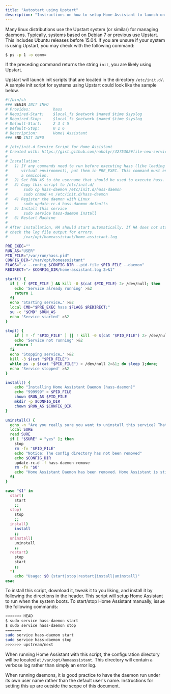 ```yaml
---
title: "Autostart using Upstart"
description: "Instructions on how to setup Home Assistant to launch on boot using Upstart."
---
```


Many linux distributions use the Upstart system (or similar) for managing daemons. Typically, systems based on Debian 7 or previous use Upstart. This includes Ubuntu releases before 15.04. If you are unsure if your system is using Upstart, you may check with the following command:

```bash
$ ps -p 1 -o comm=
```

If the preceding command returns the string `init`, you are likely using Upstart.

Upstart will launch init scripts that are located in the directory `/etc/init.d/`. A sample init script for systems using Upstart could look like the sample below.

```bash
#!/bin/sh
### BEGIN INIT INFO
# Provides:          hass
# Required-Start:    $local_fs $network $named $time $syslog
# Required-Stop:     $local_fs $network $named $time $syslog
# Default-Start:     2 3 4 5
# Default-Stop:      0 1 6
# Description:       Home\ Assistant
### END INIT INFO

# /etc/init.d Service Script for Home Assistant
# Created with: https://gist.github.com/naholyr/4275302#file-new-service-sh
#
# Installation:
#   1) If any commands need to run before executing hass (like loading a
#      virtual environment), put them in PRE_EXEC. This command must end with
#      a semicolon.
#   2) Set RUN_AS to the username that should be used to execute hass.
#   3) Copy this script to /etc/init.d/
#       sudo cp hass-daemon /etc/init.d/hass-daemon
#       sudo chmod +x /etc/init.d/hass-daemon
#   4) Register the daemon with Linux
#       sudo update-rc.d hass-daemon defaults
#   5) Install this service
#       sudo service hass-daemon install
#   6) Restart Machine
#
# After installation, HA should start automatically. If HA does not start,
# check the log file output for errors.
#       /var/opt/homeassistant/home-assistant.log

PRE_EXEC=""
RUN_AS="USER"
PID_FILE="/var/run/hass.pid"
CONFIG_DIR="/var/opt/homeassistant"
FLAGS="-v --config $CONFIG_DIR --pid-file $PID_FILE --daemon"
REDIRECT="> $CONFIG_DIR/home-assistant.log 2>&1"

start() {
  if [ -f $PID_FILE ] && kill -0 $(cat $PID_FILE) 2> /dev/null; then
    echo 'Service already running' >&2
    return 1
  fi
  echo 'Starting service…' >&2
  local CMD="$PRE_EXEC hass $FLAGS $REDIRECT;"
  su -c "$CMD" $RUN_AS
  echo 'Service started' >&2
}

stop() {
    if [ ! -f "$PID_FILE" ] || ! kill -0 $(cat "$PID_FILE") 2> /dev/null; then
    echo 'Service not running' >&2
    return 1
  fi
  echo 'Stopping service…' >&2
  kill -3 $(cat "$PID_FILE")
  while ps -p $(cat "$PID_FILE") > /dev/null 2>&1; do sleep 1;done;
  echo 'Service stopped' >&2
}

install() {
    echo "Installing Home Assistant Daemon (hass-daemon)"
    echo "999999" > $PID_FILE
    chown $RUN_AS $PID_FILE
    mkdir -p $CONFIG_DIR
    chown $RUN_AS $CONFIG_DIR
}

uninstall() {
  echo -n "Are you really sure you want to uninstall this service? That cannot be undone. [yes|No] "
  local SURE
  read SURE
  if [ "$SURE" = "yes" ]; then
    stop
    rm -fv "$PID_FILE"
    echo "Notice: The config directory has not been removed"
    echo $CONFIG_DIR
    update-rc.d -f hass-daemon remove
    rm -fv "$0"
    echo "Home Assistant Daemon has been removed. Home Assistant is still installed."
  fi
}

case "$1" in
  start)
    start
    ;;
  stop)
    stop
    ;;
  install)
    install
    ;;
  uninstall)
    uninstall
    ;;
  restart)
    stop
    start
    ;;
  *)
    echo "Usage: $0 {start|stop|restart|install|uninstall}"
esac
```

To install this script, download it, tweak it to you liking, and install it by following the directions in the header. This script will setup Home Assistant to run when the system boots. To start/stop Home Assistant manually, issue the following commands:

```bash
<<<<<<< HEAD
$ sudo service hass-daemon start
$ sudo service hass-daemon stop
=======
sudo service hass-daemon start
sudo service hass-daemon stop
>>>>>>> upstream/next
```

When running Home Assistant with this script, the configuration directory will be located at `/var/opt/homeassistant`. This directory will contain a verbose log rather than simply an error log.

When running daemons, it is good practice to have the daemon run under its own user name rather than the default user's name. Instructions for setting this up are outside the scope of this document.
